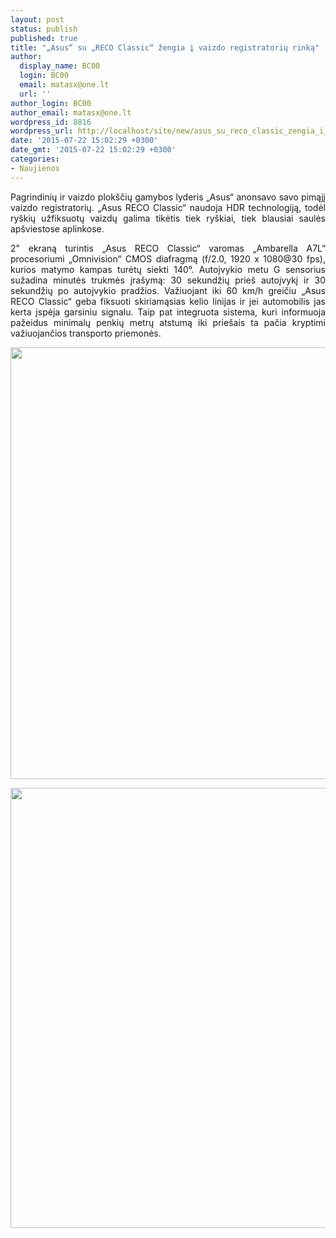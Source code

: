 ```yaml
---
layout: post
status: publish
published: true
title: "„Asus“ su „RECO Classic“ žengia į vaizdo registratorių rinką"
author:
  display_name: BC00
  login: BC00
  email: matasx@one.lt
  url: ''
author_login: BC00
author_email: matasx@one.lt
wordpress_id: 8816
wordpress_url: http://localhost/site/new/asus_su_reco_classic_zengia_i_vaizdo_registartoriu_rinka/
date: '2015-07-22 15:02:29 +0300'
date_gmt: '2015-07-22 15:02:29 +0300'
categories:
- Naujienos
---
```

<p style="text-align: justify;">
	Pagrindinių ir vaizdo plok&scaron;čių gamybos lyderis &bdquo;Asus&ldquo; anonsavo savo pimąjį vaizdo registratorių. &bdquo;Asus RECO Classic&ldquo; naudoja HDR technologiją, todėl ry&scaron;kių užfiksuotų vaizdų galima tikėtis tiek ry&scaron;kiai, tiek blausiai saulės ap&scaron;viestose aplinkose.</p>
<p style="text-align: justify;">
	2&quot; ekraną turintis &bdquo;Asus RECO Classic&ldquo; varomas &bdquo;Ambarella A7L&ldquo; procesoriumi &bdquo;Omnivision&ldquo; CMOS diafragmą (f/2.0, 1920 x 1080@30 fps), kurios matymo kampas turėtų siekti 140&deg;. Autoįvykio metu G sensorius sužadina minutės trukmės įra&scaron;ymą: 30 sekundžių prie&scaron; autoįvykį ir 30 sekundžių po autoįvykio pradžios. Važiuojant iki 60 km/h greičiu &bdquo;Asus RECO Classic&ldquo; geba fiksuoti skiriamąsias kelio linijas ir jei automobilis jas kerta įspėja garsiniu signalu. Taip pat integruota sistema, kuri informuoja pažeidus minimalų penkių metrų atstumą iki prie&scaron;ais ta pačia kryptimi važiuojančios transporto priemonės.</p>
<p style="text-align: justify;">
	<img alt="" src="http://technews.lt/userfiles/ASUS RECO Classic_Car Cam_back.png" style="width: 520px; height: 691px;" /></p>
<p style="text-align: justify;">
	<img alt="" src="http://technews.lt/userfiles/ASUS RECO Classic_Car Cam_with GPS sensor.png" style="width: 520px; height: 704px;" /></p>
